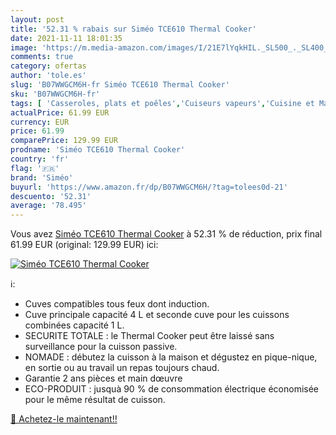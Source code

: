 ```yaml
---
layout: post
title: '52.31 % rabais sur Siméo TCE610 Thermal Cooker'
date: 2021-11-11 18:01:35
image: 'https://m.media-amazon.com/images/I/21E7lYqkHIL._SL500_._SL400_.jpg'
comments: true
category: ofertas
author: 'tole.es'
slug: 'B07WWGCM6H-fr Siméo TCE610 Thermal Cooker'
sku: 'B07WWGCM6H-fr'
tags: [ 'Casseroles, plats et poêles','Cuiseurs vapeurs','Cuisine et Maison','siméo', ]
actualPrice: 61.99 EUR
currency: EUR
price: 61.99
comparePrice: 129.99 EUR
prodname: 'Siméo TCE610 Thermal Cooker'
country: 'fr'
flag: '🇫🇷'
brand: 'Siméo'
buyurl: 'https://www.amazon.fr/dp/B07WWGCM6H/?tag=tolees0d-21'
descuento: '52.31'
average: '78.495'
---
```


Vous avez [Siméo TCE610 Thermal Cooker](https://www.amazon.fr/dp/B07WWGCM6H/?tag=tolees0d-21)  à  52.31 % de réduction, prix final  61.99 EUR (original: 129.99 EUR) ici:

[![Siméo TCE610 Thermal Cooker](https://m.media-amazon.com/images/I/21E7lYqkHIL._SL500_._SL400_.jpg)](https://www.amazon.fr/dp/B07WWGCM6H/?tag=tolees0d-21)

ℹ️:

- Cuves compatibles tous feux dont induction.
- Cuve principale capacité 4 L et seconde cuve pour les cuissons combinées capacité 1 L.
- SECURITE TOTALE : le Thermal Cooker peut être laissé sans surveillance pour la cuisson passive.
- NOMADE : débutez la cuisson à la maison et dégustez en pique-nique, en sortie ou au travail un repas toujours chaud.
- Garantie 2 ans pièces et main dœuvre
- ECO-PRODUIT : jusquà 90 % de consommation électrique économisée pour le même résultat de cuisson.

[🛒 Achetez-le maintenant!!](https://www.amazon.fr/dp/B07WWGCM6H/?tag=tolees0d-21)
